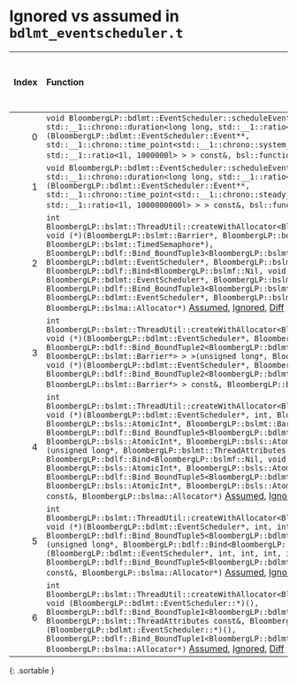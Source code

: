 # Ignored vs assumed in `bdlmt_eventscheduler.t`

<script src="../sorttable.js"></script>
|   Index | Function                                                                                                                                                                                                                                                                                                                                                                                                                                                                                                                                                                                                                                                                                                                                                                                                                                                                                                                                                                                           |   Difference in number of lines |   Function size difference in bytes |   Number of lines in assumed build | Number of bytes in assumed build   |   Number of lines in ignored build | Number of bytes in ignored build   |
|--------:|:---------------------------------------------------------------------------------------------------------------------------------------------------------------------------------------------------------------------------------------------------------------------------------------------------------------------------------------------------------------------------------------------------------------------------------------------------------------------------------------------------------------------------------------------------------------------------------------------------------------------------------------------------------------------------------------------------------------------------------------------------------------------------------------------------------------------------------------------------------------------------------------------------------------------------------------------------------------------------------------------------|--------------------------------:|------------------------------------:|-----------------------------------:|:-----------------------------------|-----------------------------------:|:-----------------------------------|
|       0 | `void BloombergLP::bdlmt::EventScheduler::scheduleEventRaw<std::__1::chrono::system_clock, std::__1::chrono::duration<long long, std::__1::ratio<1l, 1000000l> > >(BloombergLP::bdlmt::EventScheduler::Event**, std::__1::chrono::time_point<std::__1::chrono::system_clock, std::__1::chrono::duration<long long, std::__1::ratio<1l, 1000000l> > > const&, bsl::function<void ()> const&)` [Assumed](0.assume.s.txt), [Ignored](0.none.s.txt), [Diff](0.diff.html)                                                                                                                                                                                                                                                                                                                                                                                                                                                                                                                               |                              -1 |                                   0 |                                560 | 4,352,016                          |                                560 | 4,352,064                          |
|       1 | `void BloombergLP::bdlmt::EventScheduler::scheduleEventRaw<std::__1::chrono::steady_clock, std::__1::chrono::duration<long long, std::__1::ratio<1l, 1000000000l> > >(BloombergLP::bdlmt::EventScheduler::Event**, std::__1::chrono::time_point<std::__1::chrono::steady_clock, std::__1::chrono::duration<long long, std::__1::ratio<1l, 1000000000l> > > const&, bsl::function<void ()> const&)` [Assumed](1.assume.s.txt), [Ignored](1.none.s.txt), [Diff](1.diff.html)                                                                                                                                                                                                                                                                                                                                                                                                                                                                                                                         |                              -3 |                                 -16 |                                576 | 4,352,576                          |                                592 | 4,352,624                          |
|       2 | `int BloombergLP::bslmt::ThreadUtil::createWithAllocator<BloombergLP::bdlf::Bind<BloombergLP::bslmf::Nil, void (*)(BloombergLP::bslmt::Barrier*, BloombergLP::bdlmt::EventScheduler*, BloombergLP::bslmt::TimedSemaphore*), BloombergLP::bdlf::Bind_BoundTuple3<BloombergLP::bslmt::Barrier*, BloombergLP::bdlmt::EventScheduler*, BloombergLP::bslmt::TimedSemaphore*> > >(unsigned long*, BloombergLP::bdlf::Bind<BloombergLP::bslmf::Nil, void (*)(BloombergLP::bslmt::Barrier*, BloombergLP::bdlmt::EventScheduler*, BloombergLP::bslmt::TimedSemaphore*), BloombergLP::bdlf::Bind_BoundTuple3<BloombergLP::bslmt::Barrier*, BloombergLP::bdlmt::EventScheduler*, BloombergLP::bslmt::TimedSemaphore*> > const&, BloombergLP::bslma::Allocator*)` [Assumed](2.assume.s.txt), [Ignored](2.none.s.txt), [Diff](2.diff.html)                                                                                                                                                                      |                              -6 |                                 -16 |                                400 | 4,361,136                          |                                416 | 4,361,200                          |
|       3 | `int BloombergLP::bslmt::ThreadUtil::createWithAllocator<BloombergLP::bdlf::Bind<BloombergLP::bslmf::Nil, void (*)(BloombergLP::bdlmt::EventScheduler*, BloombergLP::bslmt::Barrier*), BloombergLP::bdlf::Bind_BoundTuple2<BloombergLP::bdlmt::EventScheduler*, BloombergLP::bslmt::Barrier*> > >(unsigned long*, BloombergLP::bdlf::Bind<BloombergLP::bslmf::Nil, void (*)(BloombergLP::bdlmt::EventScheduler*, BloombergLP::bslmt::Barrier*), BloombergLP::bdlf::Bind_BoundTuple2<BloombergLP::bdlmt::EventScheduler*, BloombergLP::bslmt::Barrier*> > const&, BloombergLP::bslma::Allocator*)` [Assumed](3.assume.s.txt), [Ignored](3.none.s.txt), [Diff](3.diff.html)                                                                                                                                                                                                                                                                                                                          |                              -7 |                                 -32 |                                384 | 4,361,760                          |                                416 | 4,361,840                          |
|       4 | `int BloombergLP::bslmt::ThreadUtil::createWithAllocator<BloombergLP::bdlf::Bind<BloombergLP::bslmf::Nil, void (*)(BloombergLP::bdlmt::EventScheduler*, int, BloombergLP::bsls::AtomicInt*, BloombergLP::bsls::AtomicInt*, BloombergLP::bslmt::Barrier*), BloombergLP::bdlf::Bind_BoundTuple5<BloombergLP::bdlmt::EventScheduler*, int, BloombergLP::bsls::AtomicInt*, BloombergLP::bsls::AtomicInt*, BloombergLP::bslmt::Barrier*> > >(unsigned long*, BloombergLP::bslmt::ThreadAttributes const&, BloombergLP::bdlf::Bind<BloombergLP::bslmf::Nil, void (*)(BloombergLP::bdlmt::EventScheduler*, int, BloombergLP::bsls::AtomicInt*, BloombergLP::bsls::AtomicInt*, BloombergLP::bslmt::Barrier*), BloombergLP::bdlf::Bind_BoundTuple5<BloombergLP::bdlmt::EventScheduler*, int, BloombergLP::bsls::AtomicInt*, BloombergLP::bsls::AtomicInt*, BloombergLP::bslmt::Barrier*> > const&, BloombergLP::bslma::Allocator*)` [Assumed](4.assume.s.txt), [Ignored](4.none.s.txt), [Diff](4.diff.html) |                              -7 |                                 -32 |                                368 | 4,373,648                          |                                400 | 4,373,792                          |
|       5 | `int BloombergLP::bslmt::ThreadUtil::createWithAllocator<BloombergLP::bdlf::Bind<BloombergLP::bslmf::Nil, void (*)(BloombergLP::bdlmt::EventScheduler*, int, int, int, int), BloombergLP::bdlf::Bind_BoundTuple5<BloombergLP::bdlmt::EventScheduler*, int, int, int, int> > >(unsigned long*, BloombergLP::bdlf::Bind<BloombergLP::bslmf::Nil, void (*)(BloombergLP::bdlmt::EventScheduler*, int, int, int, int), BloombergLP::bdlf::Bind_BoundTuple5<BloombergLP::bdlmt::EventScheduler*, int, int, int, int> > const&, BloombergLP::bslma::Allocator*)` [Assumed](5.assume.s.txt), [Ignored](5.none.s.txt), [Diff](5.diff.html)                                                                                                                                                                                                                                                                                                                                                                  |                              -7 |                                 -32 |                                400 | 4,362,592                          |                                432 | 4,362,704                          |
|       6 | `int BloombergLP::bslmt::ThreadUtil::createWithAllocator<BloombergLP::bdlf::Bind<BloombergLP::bslmf::Nil, void (BloombergLP::bdlmt::EventScheduler::*)(), BloombergLP::bdlf::Bind_BoundTuple1<BloombergLP::bdlmt::EventScheduler*> > >(unsigned long*, BloombergLP::bslmt::ThreadAttributes const&, BloombergLP::bdlf::Bind<BloombergLP::bslmf::Nil, void (BloombergLP::bdlmt::EventScheduler::*)(), BloombergLP::bdlf::Bind_BoundTuple1<BloombergLP::bdlmt::EventScheduler*> > const&, BloombergLP::bslma::Allocator*)` [Assumed](6.assume.s.txt), [Ignored](6.none.s.txt), [Diff](6.diff.html)                                                                                                                                                                                                                                                                                                                                                                                                   |                              -8 |                                 -32 |                                336 | 4,409,248                          |                                368 | 4,409,632                          |
{: .sortable }
